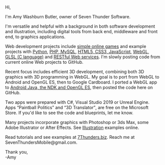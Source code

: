 Hi, 
<p>
I'm Amy Washburn Butler, owner of Seven Thunder Software.
</p>
<p>
I'm versatile and helpful with a background in both software development and illustration, including digital tools from back end, middleware and front end, to graphics applications.
</p>
<p>
Web development projects include <a href="https://7Thunders.biz" title="Web Development: Educational Games">simple online games</a> and example projects with 
<a href="https://python.7Thunders.biz" title="Python Development">Python</a>, 
<a href="https://code.7thunders.biz/ph/topics-php.php" title="PHP &amp; MySQL">PHP, MySQL</a>, 
<a href="https://code.7thunders.biz/h5/topics.php" title="HTML5, CSS3, JavaScript">HTML5, CSS3, JavaScript</a>, 
<a href="https://code.7thunders.biz/3d/models.php" title="3D Web Interactive">WebGL, GLSL (C language)</a>  and 
<a href="https://code.7thunders.biz/ph/post.php" title="RESTful Post:Overview">RESTful Web services</a>. 
I'm slowly posting code from current online Web projects to GitHub. 
</p>
<p>
Recent focus includes efficient 3D development, combining both 3D graphics with 3D programming in WebGL. 
My goal is to port from WebGL to Android and OpenGL ES, then to Google Cardboard.
I ported a WebGL app to 
<a href="https://vr.7thunders.biz/android/3d.php" title="Free Android Apps">Android Java, the NDK and OpenGL ES</a>, then posted the code here on GitHub. 
</p>
<p> 
Two apps were prepared with C#, Visual Studio 2019 or Unreal Engine. Apps <q>Paintball Politics</q> and <q>3D Translator</q>, are free on the Microsoft Store. If you'd like to see the code and blueprints, let me know.
</p>
<p>
Many projects incorporate graphics with Photoshop or 3ds Max, some Adobe Illustrator or After Effects. See <a href="https://art.7Thunders.biz" title="Illustration">Illustration</a> examples online.
</p>
<p>
Read tutorials and see examples at <a href="https://7Thunders.biz" title="Seven Thunder Software">7Thunders.biz</a>. Reach me at SevenThundersMobile@gmail.com.
</p>
Thank you,<br/>
-Amy

<!---
STSButler/STSButler is a ✨ special ✨ repository because its `README.md` (this file) appears on your GitHub profile.
You can click the Preview link to take a look at your changes.
--->
